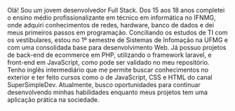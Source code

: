 Olá! 
  Sou um jovem desenvolvedor Full Stack. Dos 15 aos 18 anos completei o ensino médio profissionalizante em técnico em informática no IFNMG, onde adquiri conhecimentos de redes, hardware, banco de dados e dei meus primeiros passos em programação. Conciliando os estudos de TI com os vestibulares, estou no 1º semestre de Sistemas de Infomação na UFMG e com uma consolidada base para desenvolvimento Web. Já possuo projetos de back-end de ecommerce em PHP, utilizando o framework laravel, e front-end em JavaScript, como pode ser validado no meu repositório. Tenho inglês intermediário que me permite buscar conhecimentos no exterior e ter feito cursos como o de JavaScript, CSS e HTML do canal SuperSimpleDev. Atualmente, busco oportunidades para continuar desenvolvendo minhas habilidades enquanto meus projetos tem uma aplicação prática na sociedade.
